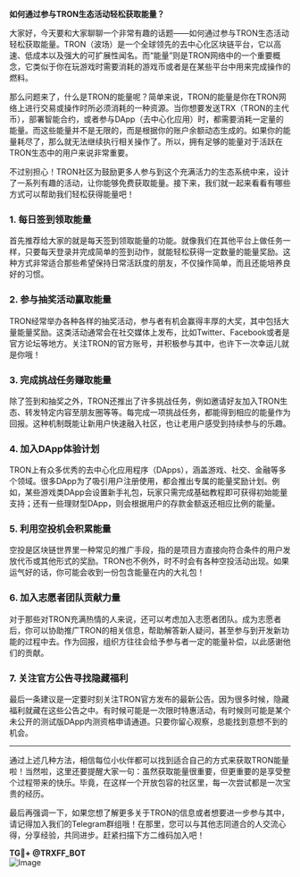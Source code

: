 **如何通过参与TRON生态活动轻松获取能量？**

大家好，今天要和大家聊聊一个非常有趣的话题——如何通过参与TRON生态活动轻松获取能量。TRON（波场）是一个全球领先的去中心化区块链平台，它以高速、低成本以及强大的可扩展性闻名。而“能量”则是TRON网络中的一个重要概念，它类似于你在玩游戏时需要消耗的游戏币或者是在某些平台中用来完成操作的燃料。

那么问题来了，什么是TRON的能量呢？简单来说，TRON的能量是你在TRON网络上进行交易或操作时所必须消耗的一种资源。当你想要发送TRX（TRON的主代币），部署智能合约，或者参与DApp（去中心化应用）时，都需要消耗一定量的能量。而这些能量并不是无限的，而是根据你的账户余额动态生成的。如果你的能量耗尽了，那么就无法继续执行相关操作了。所以，拥有足够的能量对于活跃在TRON生态中的用户来说非常重要。

不过别担心！TRON社区为鼓励更多人参与到这个充满活力的生态系统中来，设计了一系列有趣的活动，让你能够免费获取能量。接下来，我们就一起来看看有哪些方式可以帮助我们轻松获得能量吧！

### 1. **每日签到领取能量**
首先推荐给大家的就是每天签到领取能量的功能。就像我们在其他平台上做任务一样，只要每天登录并完成简单的签到动作，就能轻松获得一定数量的能量奖励。这种方式非常适合那些希望保持日常活跃度的朋友，不仅操作简单，而且还能培养良好的习惯。

### 2. **参与抽奖活动赢取能量**
TRON经常举办各种各样的抽奖活动，参与者有机会赢得丰厚的大奖，其中包括大量能量奖励。这类活动通常会在社交媒体上发布，比如Twitter、Facebook或者是官方论坛等地方。关注TRON的官方账号，并积极参与其中，也许下一次幸运儿就是你哦！

### 3. **完成挑战任务赚取能量**
除了签到和抽奖之外，TRON还推出了许多挑战任务，例如邀请好友加入TRON生态、转发特定内容至朋友圈等等。每完成一项挑战任务，都能得到相应的能量作为回报。这种机制既能让新用户快速融入社区，也让老用户感受到持续参与的乐趣。

### 4. **加入DApp体验计划**
TRON上有众多优秀的去中心化应用程序（DApps），涵盖游戏、社交、金融等多个领域。很多DApp为了吸引用户注册使用，都会推出专属的能量奖励计划。例如，某些游戏类DApp会设置新手礼包，玩家只需完成基础教程即可获得初始能量支持；还有一些理财型DApp，则会根据用户的存款金额返还相应比例的能量。

### 5. **利用空投机会积累能量**
空投是区块链世界里一种常见的推广手段，指的是项目方直接向符合条件的用户发放代币或其他形式的奖励。TRON也不例外，时不时会有各种空投活动出现。如果运气好的话，你可能会收到一份包含能量在内的大礼包！

### 6. **加入志愿者团队贡献力量**
对于那些对TRON充满热情的人来说，还可以考虑加入志愿者团队。成为志愿者后，你可以协助推广TRON的相关信息，帮助解答新人疑问，甚至参与到开发新功能的过程中去。作为回报，组织方往往会给予参与者一定的能量补偿，以此感谢他们的贡献。

### 7. **关注官方公告寻找隐藏福利**
最后一条建议是一定要时刻关注TRON官方发布的最新公告。因为很多时候，隐藏福利就藏在这些公告之中。有时候可能是一次限时特惠活动，有时候则可能是某个未公开的测试版DApp内测资格申请通道。只要你留心观察，总能找到意想不到的机会。

---

通过上述几种方法，相信每位小伙伴都可以找到适合自己的方式来获取TRON能量啦！当然啦，这里还要提醒大家一句：虽然获取能量很重要，但更重要的是享受整个过程带来的快乐。毕竟，在这样一个开放包容的社区里，每一次尝试都是一次宝贵的经历。

最后再强调一下，如果您想了解更多关于TRON的信息或者想要进一步参与其中，请记得加入我们的Telegram群组哦！在那里，您可以与其他志同道合的人交流心得，分享经验，共同进步。赶紧扫描下方二维码加入吧！

**TG💪+ @TRXFF_BOT**  
![Image](https://github.com/user-attachments/assets/a9ced9e0-a9b8-4136-8aef-a09665821e59)